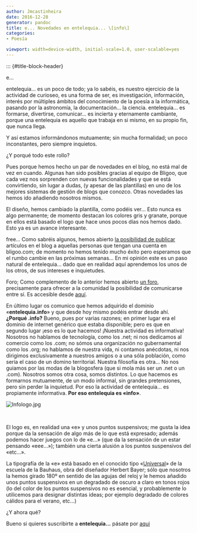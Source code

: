```yaml
---
author: Jmcastinheira
date: 2016-12-28
generator: pandoc
title: e... Novedades en entelequia... \[info\]
categories:
- Poesía

viewport: width=device-width, initial-scale=1.0, user-scalable=yes
---
```


::: {#title-block-header}

e...

entelequia... es un poco de todo; ya lo sabéis, es nuestro ejercicio de
la actividad de curioseo, es una forma de ser, es investigación,
información, interés por múltiples ámbitos del conocimiento de la poesía
a la informática, pasando por la astronomía, la documentación... la
ciencia. entelequia... es formarse, divertirse, comunicar... es incierta
y eternamente cambiante, porque una entelequia es aquello que trabaja en
si mismo, en su propio fin, que nunca llega.

Y así estamos informándonos mutuamente; sin mucha formalidad; un poco
inconstantes, pero siempre inquietos.

¿Y porqué todo este rollo?

Pues porque hemos hecho un par de novedades en el blog, no está mal de
vez en cuando. Algunas han sido posibles gracias al equipo de Bligoo,
que cada vez nos sorprenden con nuevas funcionalidades y que se está
convirtiendo, sin lugar a dudas, (y apesar de las plantillas) en uno de
los mejores sistemas de gestión de blogs que conozco. Otras novedades
las hemos ido añadiendo nosotros mismos.

El diseño, hemos cambiado la plantilla, como podéis ver... Esto nunca es
algo permanente; de momento destacan los colores gris y granate, porque
en ellos está basado el logo que hace unos pocos días nos hemos dado.
Esto ya es un avance interesante.

free... Como sabréis algunos, hemos abierto [la posibilidad de
publicar](http://www.entelequia.info/content/view/878583/Publicar-en-Entelequia.html#content-top)
artículos en el blog a aquellas personas que tengan una cuenta en
bligoo.com; de momento no hemos tenido mucho éxito pero esperamos que el
rumbo cambie en las próximas semanas... En mi opinión este es un paso
natural de entelequia... dado que en realidad aquí aprendemos los unos
de los otros, de sus intereses e inquietudes.

Foro; Como complemento de lo anterior hemos abierto [un
foro](http://www.entelequia.info/forum), precisamente para ofrecer a la
comunidad la posibilidad de comunicarse entre sí. Es accesible desde
[aquí](http://www.entelequia.info/forum).

En último lugar os comunico que hemos adquirido el dominio
«**entelequia.info**» y que desde hoy mismo podéis entrar desde ahí.
**¿Porqué .info?** Bueno, pues por varias razones; en primer lugar era
el dominio de internet genérico que estaba disponible; pero es que en
segundo lugar ¡eso es lo que hacemos! ¡Nuestra actividad es informativa!
Nosotros no hablamos de tecnología, como los .net; ni nos dedicamos al
comercio como los .com; no sómos una organización no gubernamental como
los .org; no hablamos de nuestra vida, ni contamos anécdotas, ni nos
dirigimos exclusivamente a nuestros amigos o a una sóla población, como
sería el caso de un domino territorial. Nuestra filosofía es otra... No
nos guiamos por las modas de la blogosfera (que si mola más ser un .net
o un .com). Nosotros somos otra cosa, somos distintos. Lo que hacemos es
formarnos mutuamente, de un modo informal, sin grandes pretensiones,
pero sin perder la inquietud. Por eso la actividad de entelequia... es
propiamente informativa. **Por eso entelequia es «info»**.

![Infologo.jpg](http://entelequia.bligoo.com/media/users/0/46816/images/public/4621/Infologo.jpg?v=1283595077478)

 

El logo es, en realidad una «e» y unos puntos suspensivos; me gusta la
idea porque da la sensación de algo más de lo que está expresado; además
podemos hacer juegos con lo de «e...» (que da la sensación de un estar
pensando «eee...»); también una cierta alusión a los puntos suspensivos
del «etc...».

La tipografía de la «e» está basado en el conocido tipo
«[Universal](http://es.letrag.com/tipografia.php?id=43)» de la escuela
de la Bauhaus, obra del diseñador Herbert Bayer; sólo que nosotros la
hemos girado 180º en sentido de las agujas del reloj y le hemos añadido
unos puntos suspensivos en un degradado de oscuro a claro en tonos rojos
(lo del color de los puntos suspensivos no es esencial, y probablemente
lo utilicemos para designar distintas ideas; por ejemplo degradado de
colores cálidos para el verano, etc...)

¿Y ahora qué?

Bueno si quieres suscribirte a **entelequia...** pásate por
[aqui](http://www.entelequia.info/content/view/136932/Sindicacion.html)
